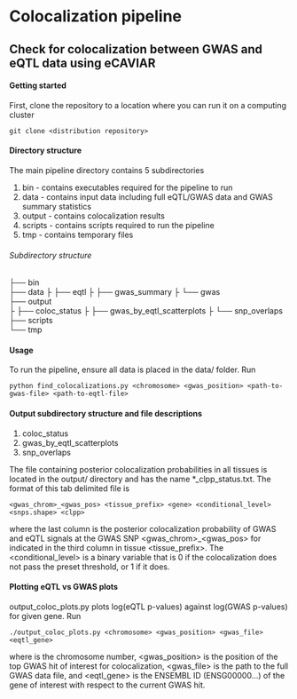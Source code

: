 # Colocalization pipeline
## Check for colocalization between GWAS and eQTL data using eCAVIAR

#### Getting started
First, clone the repository to a location where you can run it on a computing cluster

```
git clone <distribution repository>
```

#### Directory structure
The main pipeline directory contains 5 subdirectories

1. bin - contains executables required for the pipeline to run
2. data - contains input data including full eQTL/GWAS data and GWAS summary statistics
3. output - contains colocalization results
4. scripts - contains scripts required to run the pipeline
5. tmp - contains temporary files

###### Subdirectory structure

 ├── bin   
 ├── data 
 ├	  ├── eqtl
 ├	  ├── gwas_summary
 ├	  └── gwas                    
 ├── output     
 ├	  ├── coloc_status
 ├	  ├── gwas_by_eqtl_scatterplots
 ├	  └── snp_overlaps                
 ├── scripts                    
 └── tmp    

#### Usage
To run the pipeline, ensure all data is placed in the data/ folder. Run

```
python find_colocalizations.py <chromosome> <gwas_position> <path-to-gwas-file> <path-to-eqtl-file>
```
#### Output subdirectory structure and file descriptions
1. coloc_status
2. gwas_by_eqtl_scatterplots
3. snp_overlaps

The file containing posterior colocalization probabilities in all tissues is located in the output/ directory and has the name *_clpp_status.txt. The format of this tab delimited file is

```
<gwas_chrom>_<gwas_pos> <tissue_prefix> <gene> <conditional_level> <snps.shape> <clpp>
```

where the last column <clpp> is the posterior colocalization probability of GWAS and eQTL signals at the GWAS SNP <gwas_chrom>_<gwas_pos> for <gene> indicated in the third column in tissue <tissue_prefix>. The <conditional_level> is a binary variable that is 0 if the colocalization does not pass the preset threshold, or 1 if it does.

 #### Plotting eQTL vs GWAS plots
 output_coloc_plots.py plots log(eQTL p-values) against log(GWAS p-values) for given gene. Run

 ```
./output_coloc_plots.py <chromosome> <gwas_position> <gwas_file> <eqtl_gene>
 ```
where <chromosome> is the chromosome number, <gwas_position> is the position of the top GWAS hit of interest for colocalization, <gwas_file> is the path to the full GWAS data file, and <eqtl_gene> is the ENSEMBL ID (ENSG00000...) of the gene of interest with respect to the current GWAS hit.
